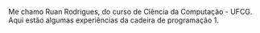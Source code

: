 Me chamo Ruan Rodrigues, do curso de Ciência da Computação - UFCG.
Aqui estão algumas experiências da cadeira de programação 1.
